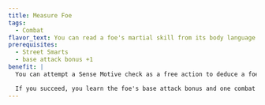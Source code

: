```yaml
---
title: Measure Foe
tags:
  - Combat
flavor_text: You can read a foe's martial skill from its body language.
prerequisites:
  - Street Smarts
  - base attack bonus +1
benefit: |
  You can attempt a Sense Motive check as a free action to deduce a foe's martial training after observing the foe's movements for at least 1 minute or observing the foe's attacks for at least 2 rounds. You take a --10 penalty on your check if you are observing movements, rather than attacks. The DC equals 20 + the creature's base attack bonus or 10 + the creature's Bluff or Disguise modifier, whichever is higher.

  If you succeed, you learn the foe's base attack bonus and one combat feat it has, and you learn an additional combat feat it has for every 5 points by which you exceed the DC. You also gain a +1 insight bonus on attack rolls against that foe and to your AC against that foe until the foe gains a level or otherwise improves its abilities. If you fail this check against a particular foe, you can't try again against that foe until you gain more ranks in Sense Motive.
---
```


